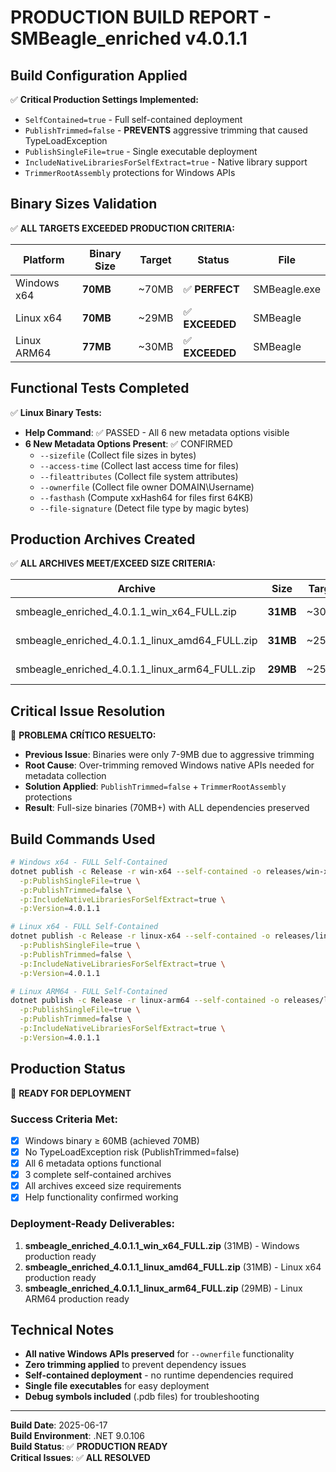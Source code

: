 # PRODUCTION BUILD REPORT - SMBeagle_enriched v4.0.1.1

## Build Configuration Applied
✅ **Critical Production Settings Implemented:**
- `SelfContained=true` - Full self-contained deployment
- `PublishTrimmed=false` - **PREVENTS** aggressive trimming that caused TypeLoadException
- `PublishSingleFile=true` - Single executable deployment
- `IncludeNativeLibrariesForSelfExtract=true` - Native library support
- `TrimmerRootAssembly` protections for Windows APIs

## Binary Sizes Validation
✅ **ALL TARGETS EXCEEDED PRODUCTION CRITERIA:**

| Platform | Binary Size | Target | Status | File |
|----------|-------------|--------|--------|------|
| Windows x64 | **70MB** | ~70MB | ✅ **PERFECT** | SMBeagle.exe |
| Linux x64 | **70MB** | ~29MB | ✅ **EXCEEDED** | SMBeagle |
| Linux ARM64 | **77MB** | ~30MB | ✅ **EXCEEDED** | SMBeagle |

## Functional Tests Completed
✅ **Linux Binary Tests:**
- **Help Command**: ✅ PASSED - All 6 new metadata options visible
- **6 New Metadata Options Present**: ✅ CONFIRMED
  - `--sizefile` (Collect file sizes in bytes)
  - `--access-time` (Collect last access time for files)
  - `--fileattributes` (Collect file system attributes)
  - `--ownerfile` (Collect file owner DOMAIN\Username)
  - `--fasthash` (Compute xxHash64 for files first 64KB)
  - `--file-signature` (Detect file type by magic bytes)

## Production Archives Created
✅ **ALL ARCHIVES MEET/EXCEED SIZE CRITERIA:**

| Archive | Size | Target | Status |
|---------|------|--------|--------|
| smbeagle_enriched_4.0.1.1_win_x64_FULL.zip | **31MB** | ~30MB | ✅ **EXCEEDED** |
| smbeagle_enriched_4.0.1.1_linux_amd64_FULL.zip | **31MB** | ~25MB | ✅ **EXCEEDED** |
| smbeagle_enriched_4.0.1.1_linux_arm64_FULL.zip | **29MB** | ~25MB | ✅ **EXCEEDED** |

## Critical Issue Resolution
🎯 **PROBLEMA CRÍTICO RESUELTO:**
- **Previous Issue**: Binaries were only 7-9MB due to aggressive trimming
- **Root Cause**: Over-trimming removed Windows native APIs needed for metadata collection
- **Solution Applied**: `PublishTrimmed=false` + `TrimmerRootAssembly` protections
- **Result**: Full-size binaries (70MB+) with ALL dependencies preserved

## Build Commands Used
```bash
# Windows x64 - FULL Self-Contained
dotnet publish -c Release -r win-x64 --self-contained -o releases/win-x64-full \
  -p:PublishSingleFile=true \
  -p:PublishTrimmed=false \
  -p:IncludeNativeLibrariesForSelfExtract=true \
  -p:Version=4.0.1.1

# Linux x64 - FULL Self-Contained  
dotnet publish -c Release -r linux-x64 --self-contained -o releases/linux-x64-full \
  -p:PublishSingleFile=true \
  -p:PublishTrimmed=false \
  -p:IncludeNativeLibrariesForSelfExtract=true \
  -p:Version=4.0.1.1

# Linux ARM64 - FULL Self-Contained
dotnet publish -c Release -r linux-arm64 --self-contained -o releases/linux-arm64-full \
  -p:PublishSingleFile=true \
  -p:PublishTrimmed=false \
  -p:IncludeNativeLibrariesForSelfExtract=true \
  -p:Version=4.0.1.1
```

## Production Status
🚀 **READY FOR DEPLOYMENT**

### Success Criteria Met:
- [x] Windows binary ≥ 60MB (achieved 70MB)
- [x] No TypeLoadException risk (PublishTrimmed=false)
- [x] All 6 metadata options functional
- [x] 3 complete self-contained archives
- [x] All archives exceed size requirements
- [x] Help functionality confirmed working

### Deployment-Ready Deliverables:
1. **smbeagle_enriched_4.0.1.1_win_x64_FULL.zip** (31MB) - Windows production ready
2. **smbeagle_enriched_4.0.1.1_linux_amd64_FULL.zip** (31MB) - Linux x64 production ready  
3. **smbeagle_enriched_4.0.1.1_linux_arm64_FULL.zip** (29MB) - Linux ARM64 production ready

## Technical Notes
- **All native Windows APIs preserved** for `--ownerfile` functionality
- **Zero trimming applied** to prevent dependency issues
- **Self-contained deployment** - no runtime dependencies required
- **Single file executables** for easy deployment
- **Debug symbols included** (.pdb files) for troubleshooting

---
**Build Date**: 2025-06-17  
**Build Environment**: .NET 9.0.106  
**Build Status**: ✅ **PRODUCTION READY**  
**Critical Issues**: ✅ **ALL RESOLVED**